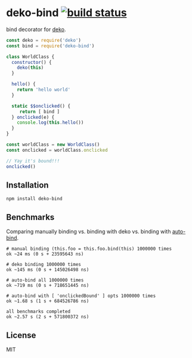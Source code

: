 # deko-bind [![build status](https://secure.travis-ci.org/thlorenz/deko.svg?branch=master)](http://travis-ci.org/thlorenz/deko)

bind decorator for [deko](https://github.com/thlorenz/deko).

```js
const deko = require('deko')
const bind = require('deko-bind')

class WorldClass {
  constructor() {
    deko(this)
  }

  hello() {
    return 'hello world'
  }

  static $$onclicked() {
     return [ bind ]
  } onclicked(e) {
    console.log(this.hello())
  }
}

const worldClass = new WorldClass()
const onclicked = worldClass.onclicked

// Yay it's bound!!!
onclicked()
```

## Installation

    npm install deko-bind

## Benchmarks

Comparing manually binding vs. binding with deko vs. binding with
[auto-bind](https://github.com/sindresorhus/auto-bind).

```
# manual binding (this.foo = this.foo.bind(this) 1000000 times
ok ~24 ms (0 s + 23595643 ns)

# deko binding 1000000 times
ok ~145 ms (0 s + 145026498 ns)

# auto-bind all 1000000 times
ok ~719 ms (0 s + 718651445 ns)

# auto-bind with [ 'onclickedBound' ] opts 1000000 times
ok ~1.68 s (1 s + 684526786 ns)

all benchmarks completed
ok ~2.57 s (2 s + 571800372 ns)
```

## License

MIT
